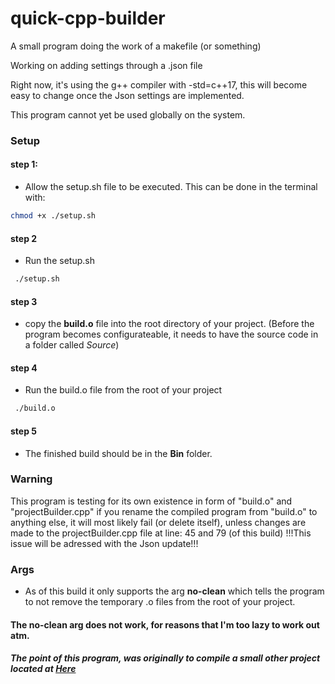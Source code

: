 # quick-cpp-builder
A small program doing the work of a makefile (or something)

Working on adding settings through a .json file

Right now, it's using the g++ compiler with -std=c++17, this will become easy to change once the Json settings are implemented.

This program cannot yet be used globally on the system.
### Setup

#### step 1:
 - Allow the setup.sh file to be executed. This can be done in the terminal with:
 ```bash
 chmod +x ./setup.sh
 ```
#### step 2
- Run the setup.sh
```bash
 ./setup.sh
 ```
#### step 3
 - copy the **build.o** file into the root directory of your project. (Before the program becomes configurateable, it needs to have the source code in a folder called *Source*)
 
#### step 4
- Run the build.o file from the root of your project
```bash
 ./build.o
 ```

#### step 5
- The finished build should be in the **Bin** folder.
### Warning
This program is testing for its own existence in form of "build.o" and "projectBuilder.cpp" if you rename the compiled program from "build.o" to anything else, it will most likely fail (or delete itself), unless changes are made to the projectBuilder.cpp file at line: 45 and 79 (of this build) !!!This issue will be adressed with the Json update!!!

### Args
- As of this build it only supports the arg **no-clean** which tells the program to not remove the temporary .o files from the root of your project. 
#### The **no-clean** arg does not work, for reasons that I'm too lazy to work out atm.


##### The point of this program, was originally to compile a small other project located at [Here](https://github.com/stuckedstudio/Isthatit)
